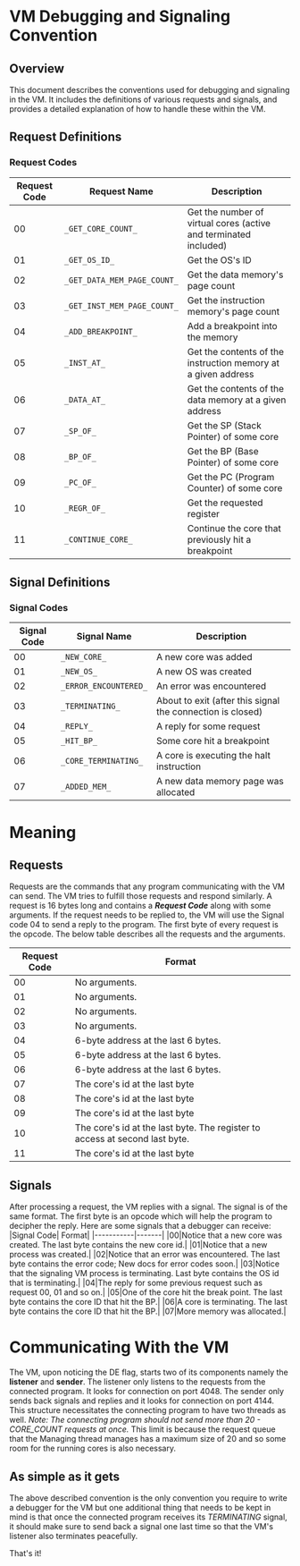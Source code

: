 # VM Debugging and Signaling Convention

## Overview

This document describes the conventions used for debugging and signaling in the VM. It includes the definitions of various requests and signals, and provides a detailed explanation of how to handle these within the VM.

## Request Definitions

### Request Codes

|Request Code| Request Name               | Description                                        |
|------------|----------------------------|----------------------------------------------------|
|          00| `_GET_CORE_COUNT_`         | Get the number of virtual cores (active and terminated included) |
|          01| `_GET_OS_ID_`              | Get the OS's ID                                    |
|          02| `_GET_DATA_MEM_PAGE_COUNT_`| Get the data memory's page count                   |
|          03| `_GET_INST_MEM_PAGE_COUNT_`| Get the instruction memory's page count            |
|          04| `_ADD_BREAKPOINT_`         | Add a breakpoint into the memory                   |
|          05| `_INST_AT_`                | Get the contents of the instruction memory at a given address |
|          06| `_DATA_AT_`                | Get the contents of the data memory at a given address |
|          07| `_SP_OF_`                  | Get the SP (Stack Pointer) of some core            |
|          08| `_BP_OF_`                  | Get the BP (Base Pointer) of some core             |
|          09| `_PC_OF_`                  | Get the PC (Program Counter) of some core          |
|          10| `_REGR_OF_`                | Get the requested register                         |
|          11| `_CONTINUE_CORE_`          | Continue the core that previously hit a breakpoint |

## Signal Definitions

### Signal Codes

| Signal Code | Signal Name                | Description                                        |
|-------------|----------------------------|----------------------------------------------------|
|           00| `_NEW_CORE_`               | A new core was added                               |
|           01| `_NEW_OS_`                 | A new OS was created                               |
|           02| `_ERROR_ENCOUNTERED_`      | An error was encountered                           |
|           03| `_TERMINATING_`            | About to exit (after this signal the connection is closed) |
|           04| `_REPLY_`                  | A reply for some request                           |
|           05| `_HIT_BP_`                 | Some core hit a breakpoint                         |
|           06| `_CORE_TERMINATING_`       | A core is executing the halt instruction           |
|           07| `_ADDED_MEM_`              | A new data memory page was allocated               |

# Meaning

## Requests
Requests are the commands that any program communicating with the VM can send. The VM tries to fulfill those requests and respond similarly. A request is 16 bytes long and contains a **_Request Code_** along with some arguments. If the request needs to be replied to, the VM will use the Signal code 04 to send a reply to the program.
The first byte of every request is the opcode. The below table describes all the requests and the arguments.

|Request Code|Format                                        |
|------------|----------------------------------------------|
|00|No arguments.                                 |
|01|No arguments.                                 |
|02|No arguments.|
|03|No arguments.|
|04|6-byte address at the last 6 bytes.|
|05|6-byte address at the last 6 bytes.|
|06|6-byte address at the last 6 bytes.|
|07|The core's id at the last byte|
|08|The core's id at the last byte|
|09|The core's id at the last byte|
|10|The core's id at the last byte. The register to access at second last byte.|
|11|The core's id at the last byte|

## Signals
After processing a request, the VM replies with a signal. The signal is of the same format. The first byte is an opcode which will help the program to decipher the reply.
Here are some signals that a debugger can receive:
|Signal Code| Format|
|-----------|-------|
|00|Notice that a new core was created. The last byte contains the new core id.|
|01|Notice that a new process was created.|
|02|Notice that an error was encountered. The last byte contains the error code; New docs for error codes soon.|
|03|Notice that the signaling VM process is terminating. Last byte contains the OS id that is terminating.|
|04|The reply for some previous request such as request 00, 01 and so on.|
|05|One of the core hit the break point. The last byte contains the core ID that hit the BP.|
|06|A core is terminating. The last byte contains the core ID that hit the BP.|
|07|More memory was allocated.|

# Communicating With the VM
The VM, upon noticing the DE flag, starts two of its components namely the **listener** and **sender**. The listener only listens to the requests from the connected program. It looks for connection on port 4048.
The sender only sends back signals and replies and it looks for connection on port 4144. This structure necessitates the connecting program to have two threads as well.
_Note: The connecting program should not send more than 20 - CORE_COUNT requests at once._
This limit is because the request queue that the Managing thread manages has a maximum size of 20 and so some room for the running cores is also necessary.

## As simple as it gets
The above described convention is the only convention you require to write a debugger for the VM but one additional thing that needs to be kept in mind is that once the connected
program receives its _TERMINATING_ signal, it should make sure to send back a signal one last time so that the VM's listener also terminates peacefully. 

That's it!